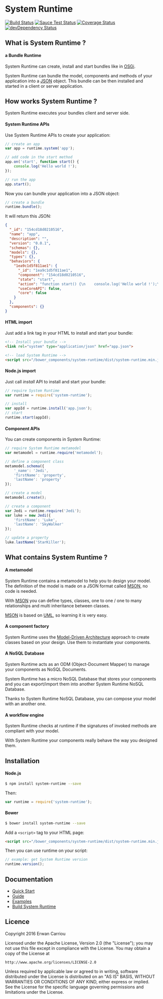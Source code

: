 # System Runtime

[![Build Status](https://travis-ci.org/system-sdk/system-runtime.svg?branch=master)](https://travis-ci.org/system-sdk/system-runtime)
[![Sauce Test Status](https://saucelabs.com/buildstatus/system-runtime)](https://saucelabs.com/u/system-runtime)
[![Coverage Status](https://coveralls.io/repos/github/system-sdk/system-runtime/badge.svg?branch=master)](https://coveralls.io/github/system-sdk/system-runtime?branch=master)
[![devDependency Status](https://david-dm.org/system-sdk/system-runtime/dev-status.svg)](https://david-dm.org/system-sdk/system-runtime#info=devDependencies)

## What is System Runtime ?

#### a Bundle Runtime

System Runtime can create, install and start bundles like in [OSGi](https://www.osgi.org). 

System Runtime can bundle the model, components and methods of your application into a [JSON](http://json.org) object. This bundle can be then installed and started in a client or server application.

## How works System Runtime ?

System Runtime executes your bundles client and server side.

#### System Runtime APIs

Use System Runtime APIs to create your application:

```js
// create an app
var app = runtime.system('app');

// add code in the start method
app.on('start', function start() {
    console.log('Hello world !');
});

// run the app
app.start();
```

Now you can bundle your application into a JSON object:

```js
// create a bundle
runtime.bundle();
```

It will return this JSON:
```json
{
  "_id": "154cd18d0210516",
  "name": "app",
  "description": "",
  "version": "0.0.1",
  "schemas": {},
  "models": {},
  "types": {},
  "behaviors": {
    "1ea9c1d5f811ae1": {
      "_id": "1ea9c1d5f811ae1",
      "component": "154cd18d0210516",
      "state": "start",
      "action": "function start() {\n    console.log('Hello world !');\n}",
      "useCoreAPI": false,
      "core": false
    }
  },
  "components": {}
}
```

#### HTML import

Just add a link tag in your HTML to install and start your bundle:

```html
<!-- Install your bundle -->
<link rel="system" type="application/json" href="app.json">

<!-- load System Runtime -->
<script src="/bower_components/system-runtime/dist/system-runtime.min.js"></script>
```

#### Node.js import

Just call *install* API to install and start your bundle:

```js
// require System Runtime
var runtime = require('system-runtime');

// install 
var appId = runtime.install('app.json');
// start
runtime.start(appId);
```

#### Component APIs

You can create components in System Runtime:

```js
// require System Runtime metamodel
var metamodel = runtime.require('metamodel');

// define a component class
metamodel.schema({
    '_name': 'Jedi',
    'firstName': 'property',
    'lastName': 'property'
});

// create a model
metamodel.create();

// create a component
var Jedi = runtime.require('Jedi');
var luke = new Jedi({
    'firstName': 'Luke',
    'lastName': 'SkyWalker'
});

// update a property
luke.lastName('StarKiller');
```

## What contains System Runtime ?

#### A metamodel

System Runtime contains a metamodel to help you to design your model. The definition of the model is made on a JSON format called [MSON](https://system-runtime.readme.io/docs/design-your-model#section-mson), no code is needed. 

With [MSON](https://system-runtime.readme.io/docs/design-your-model#section-mson) you can define types, classes, one to one / one to many relationships and multi inheritance between classes. 

[MSON](https://system-runtime.readme.io/docs/design-your-model#section-mson) is based on [UML](http://uml.org), so learning it is very easy.

#### A component factory

System Runtime uses the [Model-Driven Architecture](http://www.omg.org/mda/) approach to create classes based on your design. Use them to instantiate your components. 

#### A NoSQL Database

System Runtime acts as an ODM (Object-Document Mapper) to manage your components as NoSQL Documents. 

System Runtime has a micro NoSQL Database that stores your components and you can export/import them into another System Runtime NoSQL Database. 

Thanks to System Runtime NoSQL Database, you can compose your model with an another one.

#### A workflow engine

System Runtime checks at runtime if the signatures of invoked methods are compliant with your model. 

With System Runtime your components really behave the way you designed them. 

## Installation

#### Node.js

```sh
$ npm install system-runtime --save
```

Then:

```js
var runtime = require('system-runtime');
```

#### Bower

```sh
$ bower install system-runtime --save
```

Add a `<script>` tag to your HTML page:
```html
<script src="/bower_components/system-runtime/dist/system-runtime.min.js"></script>
```

Then you can use runtime on your script:
```js
// example: get System Runtime version
runtime.version();
```

## Documentation

* [Quick Start](https://system-runtime.readme.io/docs/quick-start)
* [Guide](https://system-runtime.readme.io/docs/installation)
* [Examples](https://system-runtime.readme.io/docs/a-basic-hello-world)
* [Build System Runtime](https://system-runtime.readme.io/docs/extend-runtime)

## Licence

Copyright 2016 Erwan Carriou

Licensed under the Apache License, Version 2.0 (the "License");
you may not use this file except in compliance with the License.
You may obtain a copy of the License at

    http://www.apache.org/licenses/LICENSE-2.0

Unless required by applicable law or agreed to in writing, software
distributed under the License is distributed on an "AS IS" BASIS,
WITHOUT WARRANTIES OR CONDITIONS OF ANY KIND, either express or implied.
See the License for the specific language governing permissions and
limitations under the License. 
